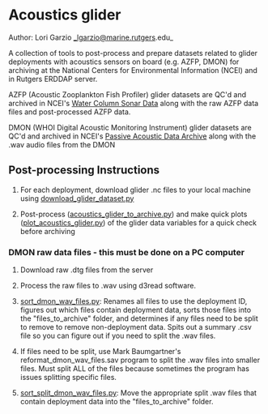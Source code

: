 # Acoustics glider

Author: Lori Garzio _lgarzio@marine.rutgers.edu_

A collection of tools to post-process and prepare datasets related to glider deployments with acoustics sensors on board (e.g. AZFP, DMON) for archiving at the National Centers for Environmental Information (NCEI) and in Rutgers ERDDAP server.

AZFP (Acoustic Zooplankton Fish Profiler) glider datasets are QC'd and archived in NCEI's [Water Column Sonar Data](https://www.ncei.noaa.gov/products/water-column-sonar-data) along with the raw AZFP data files and post-processed AZFP data.

DMON (WHOI Digital Acoustic Monitoring Instrument) glider datasets are QC'd and archived in NCEI's [Passive Acoustic Data Archive](https://www.ncei.noaa.gov/products/passive-acoustic-data) along with the .wav audio files from the DMON

## Post-processing Instructions

1. For each deployment, download glider .nc files to your local machine using [download_glider_dataset.py](https://github.com/rucool/dataset_archiving/blob/master/download_glider_dataset.py)

2. Post-process ([acoustics_glider_to_archive.py](https://github.com/rucool/dataset_archiving/blob/master/acoustics_glider/acoustics_glider_to_archive.py)) and make quick plots ([plot_acoustics_glider.py](https://github.com/rucool/dataset_archiving/blob/master/acoustics_glider/plot_acoustics_glider.py)) of the glider data variables for a quick check before archiving

### DMON raw data files - this must be done on a PC computer

1. Download raw .dtg files from the server

2. Process the raw files to .wav using d3read software.

3. [sort_dmon_wav_files.py](https://github.com/rucool/dataset_archiving/blob/master/acoustics_glider/sort_dmon_wav_files.py): Renames all files to use the deployment ID, figures out which files contain deployment data, sorts those files into the "files_to_archive" folder, and determines if any files need to be split to remove to remove non-deployment data. Spits out a summary .csv file so you can figure out if you need to split the .wav files.

4. If files need to be split, use Mark Baumgartner's reformat_dmon_wav_files.sav program to split the .wav files into smaller files. Must split ALL of the files because sometimes the program has issues splitting specific files.

5. [sort_split_dmon_wav_files.py](https://github.com/rucool/dataset_archiving/blob/master/acoustics_glider/sort_split_dmon_wav_files.py): Move the appropriate split .wav files that contain deployment data into the "files_to_archive" folder.